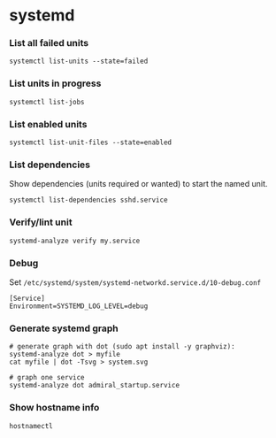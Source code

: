 # systemd

### List all failed units 

```
systemctl list-units --state=failed
```

### List units in progress

```
systemctl list-jobs
```

### List enabled units

```
systemctl list-unit-files --state=enabled
```

### List dependencies

Show dependencies (units required or wanted) to start the named unit. 

```
systemctl list-dependencies sshd.service
```
### Verify/lint unit

```
systemd-analyze verify my.service
```

### Debug

Set `/etc/systemd/system/systemd-networkd.service.d/10-debug.conf`

```
[Service]
Environment=SYSTEMD_LOG_LEVEL=debug
```

### Generate systemd graph
```
# generate graph with dot (sudo apt install -y graphviz):
systemd-analyze dot > myfile
cat myfile | dot -Tsvg > system.svg

# graph one service
systemd-analyze dot admiral_startup.service
```


### Show hostname info
```
hostnamectl
```
